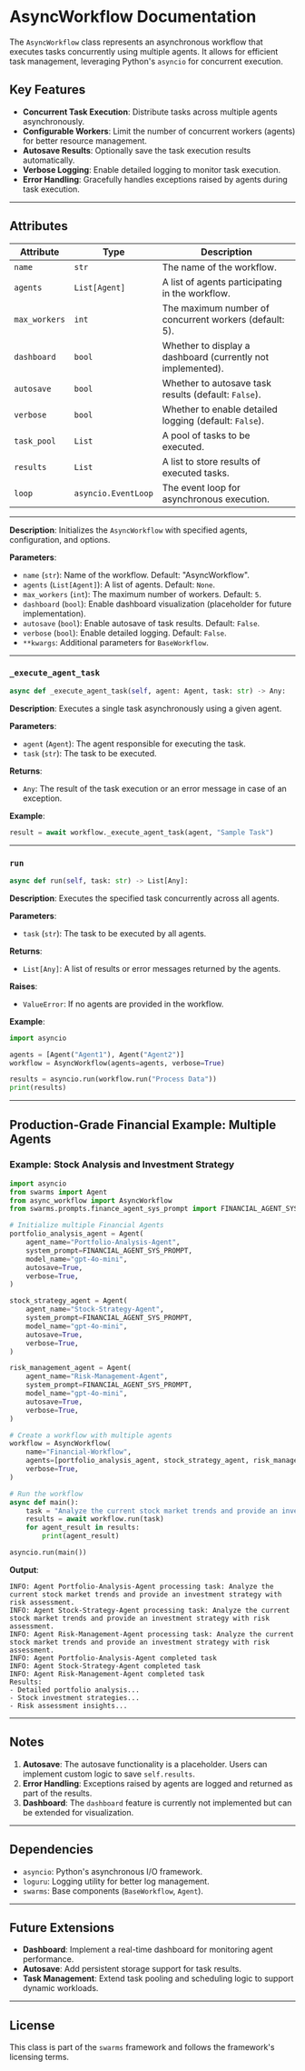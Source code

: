 # AsyncWorkflow Documentation

The `AsyncWorkflow` class represents an asynchronous workflow that executes tasks concurrently using multiple agents. It allows for efficient task management, leveraging Python's `asyncio` for concurrent execution.

## Key Features
- **Concurrent Task Execution**: Distribute tasks across multiple agents asynchronously.
- **Configurable Workers**: Limit the number of concurrent workers (agents) for better resource management.
- **Autosave Results**: Optionally save the task execution results automatically.
- **Verbose Logging**: Enable detailed logging to monitor task execution.
- **Error Handling**: Gracefully handles exceptions raised by agents during task execution.

---

## Attributes
| Attribute         | Type                | Description                                                                 |
|-------------------|---------------------|-----------------------------------------------------------------------------|
| `name`            | `str`               | The name of the workflow.                                                   |
| `agents`          | `List[Agent]`       | A list of agents participating in the workflow.                             |
| `max_workers`     | `int`               | The maximum number of concurrent workers (default: 5).                      |
| `dashboard`       | `bool`              | Whether to display a dashboard (currently not implemented).                 |
| `autosave`        | `bool`              | Whether to autosave task results (default: `False`).                        |
| `verbose`         | `bool`              | Whether to enable detailed logging (default: `False`).                      |
| `task_pool`       | `List`              | A pool of tasks to be executed.                                             |
| `results`         | `List`              | A list to store results of executed tasks.                                  |
| `loop`            | `asyncio.EventLoop` | The event loop for asynchronous execution.                                  |

---

**Description**:
Initializes the `AsyncWorkflow` with specified agents, configuration, and options.

**Parameters**:
- `name` (`str`): Name of the workflow. Default: "AsyncWorkflow".
- `agents` (`List[Agent]`): A list of agents. Default: `None`.
- `max_workers` (`int`): The maximum number of workers. Default: `5`.
- `dashboard` (`bool`): Enable dashboard visualization (placeholder for future implementation).
- `autosave` (`bool`): Enable autosave of task results. Default: `False`.
- `verbose` (`bool`): Enable detailed logging. Default: `False`.
- `**kwargs`: Additional parameters for `BaseWorkflow`.

---

### `_execute_agent_task`
```python
async def _execute_agent_task(self, agent: Agent, task: str) -> Any:
```
**Description**:
Executes a single task asynchronously using a given agent.

**Parameters**:
- `agent` (`Agent`): The agent responsible for executing the task.
- `task` (`str`): The task to be executed.

**Returns**:
- `Any`: The result of the task execution or an error message in case of an exception.

**Example**:
```python
result = await workflow._execute_agent_task(agent, "Sample Task")
```

---

### `run`
```python
async def run(self, task: str) -> List[Any]:
```
**Description**:
Executes the specified task concurrently across all agents.

**Parameters**:
- `task` (`str`): The task to be executed by all agents.

**Returns**:
- `List[Any]`: A list of results or error messages returned by the agents.

**Raises**:
- `ValueError`: If no agents are provided in the workflow.

**Example**:
```python
import asyncio

agents = [Agent("Agent1"), Agent("Agent2")]
workflow = AsyncWorkflow(agents=agents, verbose=True)

results = asyncio.run(workflow.run("Process Data"))
print(results)
```

---

## Production-Grade Financial Example: Multiple Agents
### Example: Stock Analysis and Investment Strategy
```python
import asyncio
from swarms import Agent
from async_workflow import AsyncWorkflow
from swarms.prompts.finance_agent_sys_prompt import FINANCIAL_AGENT_SYS_PROMPT

# Initialize multiple Financial Agents
portfolio_analysis_agent = Agent(
    agent_name="Portfolio-Analysis-Agent",
    system_prompt=FINANCIAL_AGENT_SYS_PROMPT,
    model_name="gpt-4o-mini",
    autosave=True,
    verbose=True,
)

stock_strategy_agent = Agent(
    agent_name="Stock-Strategy-Agent",
    system_prompt=FINANCIAL_AGENT_SYS_PROMPT,
    model_name="gpt-4o-mini",
    autosave=True,
    verbose=True,
)

risk_management_agent = Agent(
    agent_name="Risk-Management-Agent",
    system_prompt=FINANCIAL_AGENT_SYS_PROMPT,
    model_name="gpt-4o-mini",
    autosave=True,
    verbose=True,
)

# Create a workflow with multiple agents
workflow = AsyncWorkflow(
    name="Financial-Workflow",
    agents=[portfolio_analysis_agent, stock_strategy_agent, risk_management_agent],
    verbose=True,
)

# Run the workflow
async def main():
    task = "Analyze the current stock market trends and provide an investment strategy with risk assessment."
    results = await workflow.run(task)
    for agent_result in results:
        print(agent_result)

asyncio.run(main())
```

**Output**:
```
INFO: Agent Portfolio-Analysis-Agent processing task: Analyze the current stock market trends and provide an investment strategy with risk assessment.
INFO: Agent Stock-Strategy-Agent processing task: Analyze the current stock market trends and provide an investment strategy with risk assessment.
INFO: Agent Risk-Management-Agent processing task: Analyze the current stock market trends and provide an investment strategy with risk assessment.
INFO: Agent Portfolio-Analysis-Agent completed task
INFO: Agent Stock-Strategy-Agent completed task
INFO: Agent Risk-Management-Agent completed task
Results:
- Detailed portfolio analysis...
- Stock investment strategies...
- Risk assessment insights...
```

---

## Notes
1. **Autosave**: The autosave functionality is a placeholder. Users can implement custom logic to save `self.results`.
2. **Error Handling**: Exceptions raised by agents are logged and returned as part of the results.
3. **Dashboard**: The `dashboard` feature is currently not implemented but can be extended for visualization.

---

## Dependencies
- `asyncio`: Python's asynchronous I/O framework.
- `loguru`: Logging utility for better log management.
- `swarms`: Base components (`BaseWorkflow`, `Agent`).

---

## Future Extensions
- **Dashboard**: Implement a real-time dashboard for monitoring agent performance.
- **Autosave**: Add persistent storage support for task results.
- **Task Management**: Extend task pooling and scheduling logic to support dynamic workloads.

---

## License
This class is part of the `swarms` framework and follows the framework's licensing terms.

